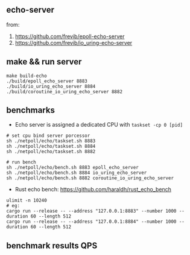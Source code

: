 ## echo-server
from: 
1. https://github.com/frevib/epoll-echo-server
2. https://github.com/frevib/io_uring-echo-server

## make && run server
```shell
make build-echo
./build/epoll_echo_server 8883
./build/io_uring_echo_server 8884
./build/coroutine_io_uring_echo_server 8882
```

## benchmarks
* Echo server is assigned a dedicated CPU with `taskset -cp 0 [pid]`
```shell
# set cpu bind server porcessor
sh ./netpoll/echo/taskset.sh 8883
sh ./netpoll/echo/taskset.sh 8884
sh ./netpoll/echo/taskset.sh 8882

# run bench
sh ./netpoll/echo/bench.sh 8883 epoll_echo_server
sh ./netpoll/echo/bench.sh 8884 io_uring_echo_server
sh ./netpoll/echo/bench.sh 8882 coroutine_io_uring_echo_server
```

* Rust echo bench: https://github.com/haraldh/rust_echo_bench 
```shell
ulimit -n 10240
# eg:
cargo run --release -- --address "127.0.0.1:8883" --number 1000 --duration 60 --length 512
cargo run --release -- --address "127.0.0.1:8884" --number 1000 --duration 60 --length 512
```

## benchmark results QPS
